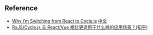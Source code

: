 ## Reference
- [Why I’m Switching from React to Cycle.js](https://www.sitepoint.com/switching-from-react-to-cycle-js/) [中文](https://zhuanlan.zhihu.com/p/27996548)
- [RxJS/Cycle.js 与 React/Vue 相比更适用于什么样的应用场景？(知乎)](https://www.zhihu.com/question/40195289)
